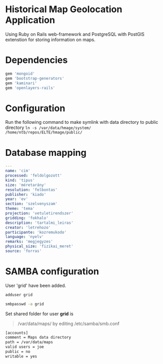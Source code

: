 # Historical Map Geolocation Application

Using Ruby on Rails web-framework and PostgreSQL with PostGIS extenstion for storing information on maps.

# Dependencies

```ruby
gem 'mongoid'
gem 'bootstrap-generators'
gem 'kaminari'
gem 'openlayers-rails'
```

# Configuration
Run the following command to make symlink with data directory to public directory
```ln -s /var/data/hmage/system/ /home/ntb/repos/ELTE/hmage/public/```


# Database mapping
```yaml
---
name: 'cim'
processed: 'feldolgozott'
kind: 'tipus'
size: 'méretarány'
resolution: 'felbontas'
publisher: 'kiado'
year: 'ev'
section: 'szelvenyszam'
theme: 'tema'
projection: 'vetuletirendszer'
gridding: 'fokhalo'
description: 'tartalmi_leiras'
creator: 'letrehozo'
participante: 'kozremukodo'
language: 'nyelv'
remarks: 'megjegyzes'
physical_size: 'fizikai_meret'
source: 'forras'
```

# SAMBA configuration

User 'grid' have been added.
```sh
adduser grid

smbpasswd -a grid
```

Set shared folder for user 
**grid**  is 
> /var/data/maps/
by editing
> /etc/samba/smb.conf
```sh
[accounts]
comment = Maps data directory
path = /var/data/maps
valid users = joe
public = no
writable = yes
```

